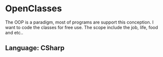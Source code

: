 # OpenClasses
The OOP is a paradigm, most of programs are support this conception. I want to code the classes for free use. The scope include the job, life, food and etc.. 

## Language: CSharp

